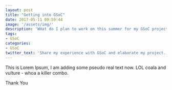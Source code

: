 ```yaml
---
layout: post
title: "Getting into GSoC"
date: 2017-05-11 09:59:44
image: '/assets/img/'
description: 'WHat do I plan to work on this summer for my GSoC project?'
tags:
- GSoC
categories:
- GSoC
twitter_text: 'Share my experience with GSoC and elaborate my project.'
---
```



This is Lorem Ipsum, I am adding some pseudo real text now. LOL coala and vulture - whoa a killer combo.

Thank You
